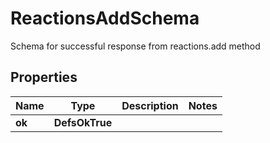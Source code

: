 

# ReactionsAddSchema

Schema for successful response from reactions.add method

## Properties

| Name | Type | Description | Notes |
|------------ | ------------- | ------------- | -------------|
|**ok** | **DefsOkTrue** |  |  |



